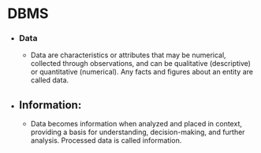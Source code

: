 # DBMS
+ ### Data
  - Data are characteristics or attributes that may be numerical, collected through observations, and can be qualitative (descriptive) or quantitative (numerical). Any facts and figures about an entity are called data.

+ ## Information:
  - Data becomes information when analyzed and placed in context, providing a basis for understanding, decision-making, and further analysis. Processed data is called information.
